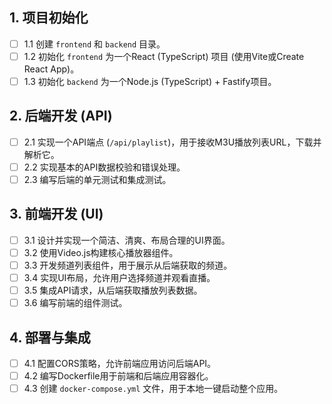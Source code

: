 ## 1. 项目初始化
- [ ] 1.1 创建 `frontend` 和 `backend` 目录。
- [ ] 1.2 初始化 `frontend` 为一个React (TypeScript) 项目 (使用Vite或Create React App)。
- [ ] 1.3 初始化 `backend` 为一个Node.js (TypeScript) + Fastify项目。

## 2. 后端开发 (API)
- [ ] 2.1 实现一个API端点 (`/api/playlist`)，用于接收M3U播放列表URL，下载并解析它。
- [ ] 2.2 实现基本的API数据校验和错误处理。
- [ ] 2.3 编写后端的单元测试和集成测试。

## 3. 前端开发 (UI)
- [ ] 3.1 设计并实现一个简洁、清爽、布局合理的UI界面。
- [ ] 3.2 使用Video.js构建核心播放器组件。
- [ ] 3.3 开发频道列表组件，用于展示从后端获取的频道。
- [ ] 3.4 实现UI布局，允许用户选择频道并观看直播。
- [ ] 3.5 集成API请求，从后端获取播放列表数据。
- [ ] 3.6 编写前端的组件测试。

## 4. 部署与集成
- [ ] 4.1 配置CORS策略，允许前端应用访问后端API。
- [ ] 4.2 编写Dockerfile用于前端和后端应用容器化。
- [ ] 4.3 创建 `docker-compose.yml` 文件，用于本地一键启动整个应用。
